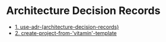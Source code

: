 # Architecture Decision Records

* [1. use-adr-(architecture-decision-records)](0001-use-adr-(architecture-decision-records).md)
* [2. create-project-from-'vitamin'-template](0002-create-project-from-'vitamin'-template.md)
